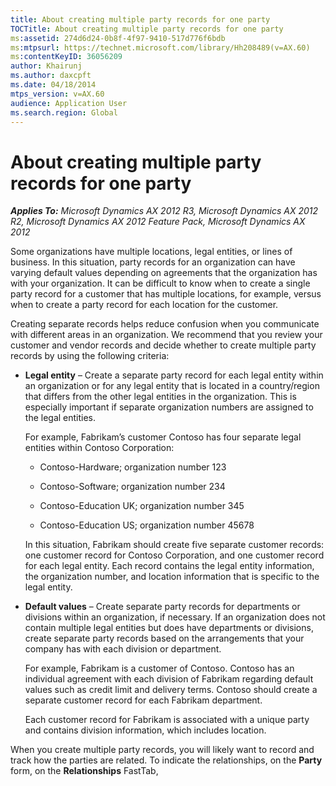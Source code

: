 ```yaml
---
title: About creating multiple party records for one party
TOCTitle: About creating multiple party records for one party
ms:assetid: 274d6d24-0b8f-4f97-9410-517d776f6bdb
ms:mtpsurl: https://technet.microsoft.com/library/Hh208489(v=AX.60)
ms:contentKeyID: 36056209
author: Khairunj
ms.author: daxcpft
ms.date: 04/18/2014
mtps_version: v=AX.60
audience: Application User
ms.search.region: Global
---
```


# About creating multiple party records for one party 


_**Applies To:** Microsoft Dynamics AX 2012 R3, Microsoft Dynamics AX 2012 R2, Microsoft Dynamics AX 2012 Feature Pack, Microsoft Dynamics AX 2012_

Some organizations have multiple locations, legal entities, or lines of business. In this situation, party records for an organization can have varying default values depending on agreements that the organization has with your organization. It can be difficult to know when to create a single party record for a customer that has multiple locations, for example, versus when to create a party record for each location for the customer.

Creating separate records helps reduce confusion when you communicate with different areas in an organization. We recommend that you review your customer and vendor records and decide whether to create multiple party records by using the following criteria:

  - **Legal entity** – Create a separate party record for each legal entity within an organization or for any legal entity that is located in a country/region that differs from the other legal entities in the organization. This is especially important if separate organization numbers are assigned to the legal entities.
    
    For example, Fabrikam’s customer Contoso has four separate legal entities within Contoso Corporation:
    
      - Contoso-Hardware; organization number 123
    
      - Contoso-Software; organization number 234
    
      - Contoso-Education UK; organization number 345
    
      - Contoso-Education US; organization number 45678
    
    In this situation, Fabrikam should create five separate customer records: one customer record for Contoso Corporation, and one customer record for each legal entity. Each record contains the legal entity information, the organization number, and location information that is specific to the legal entity.

  - **Default values** – Create separate party records for departments or divisions within an organization, if necessary. If an organization does not contain multiple legal entities but does have departments or divisions, create separate party records based on the arrangements that your company has with each division or department.
    
    For example, Fabrikam is a customer of Contoso. Contoso has an individual agreement with each division of Fabrikam regarding default values such as credit limit and delivery terms. Contoso should create a separate customer record for each Fabrikam department.
    
    Each customer record for Fabrikam is associated with a unique party and contains division information, which includes location.

When you create multiple party records, you will likely want to record and track how the parties are related. To indicate the relationships, on the **Party** form, on the **Relationships** FastTab,

  


